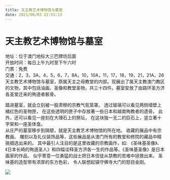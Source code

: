 ```yaml
---
title: 天主教艺术博物馆与墓室  
date: 2021/06/03 22:53:13  
---
```

  
# 天主教艺术博物馆与墓室  
地址：位于澳门地标大三巴牌坊后面  
开放时间：每日上午九时至下午六时  
门票：免费  
交通：2，3，3A，4，5，6，7，8A，10，10A，11，17，18，19，21，21A，26  
天主教艺术博物馆与墓室，原属天主之母教堂的内部。现展出了属天主教澳门教区的文物，其中包括油画、圣像和教堂圣物，共三十四件。墓室安放了由路环圣方济各圣堂迁来的殉道者骸骨。  
  
踏进墓室，就会立刻被一股肃穆的宗教气氛笼罩。 透过玻璃可以看见两侧墙壁上橘红色的圣物匣， 在这些透明的匣子中存放著一些日本和越南殉教者的遗骨。 此外，还可以看见一座刻在大理石上的祭坛， 在这块独一无二的巨石上，竖立著十字架和一座圣体龛。  
从庄严的墓室移步到隔壁，就是天主教艺术博物馆的所在地。 收藏的展品中有宗教画、 雕刻以及礼仪装饰品等，这些展品是从澳门所有的教堂和修院的藏品中精挑细选出来的。 其中最引人注目的是这里收藏的宗教画作，如: 《圣味基圣像》、《日本长崎的殉道圣人》和四幅诠释圣方济各一生的作品等。《圣味基圣像》是日本画家的作品， 似乎寄意一位勇猛的战士把日本信徒从禁教的苦难中拯救出来。 圣味基的造型带有浓厚的东方色彩， 令人联想起镇守佛寺大门的怒目金刚。  
  
![](https://raw.staticdn.net/szqq0512/Pic/main/img/202201212157815.png)  